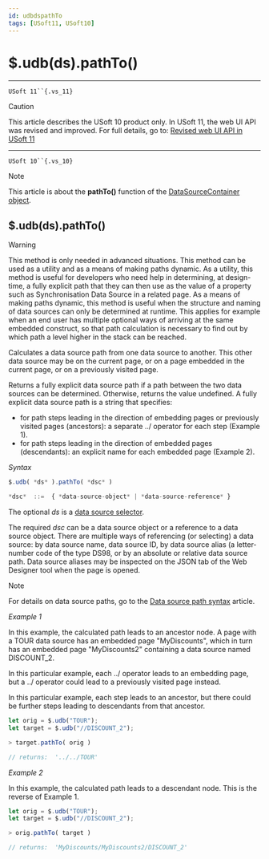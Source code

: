```yaml
---
id: udbdspathTo
tags: [USoft11, USoft10]
---
```

# $.udb(ds).pathTo()



----

`USoft 11``{.vs_11}`

> [!CAUTION]
> This article describes the USoft 10 product only.
> In USoft 11, the web UI API was revised and improved. For full details, go to:
> [Revised web UI API in USoft 11](/docs/Web_and_app_UIs/UDB_udb/Revised_web_UI_API_in_USoft_11.md)

----

`USoft 10``{.vs_10}`

> [!NOTE]
> This article is about the **pathTo()** function of the [DataSourceContainer object](/docs/Web_and_app_UIs/UDB_DataSourceContainer).

## **$.udb(ds).pathTo()**

> [!WARNING]
> This method is only needed in advanced situations. This method can be used as a utility and as a means of making paths dynamic.
> As a utility, this method is useful for developers who need help in determining, at design-time, a fully explicit path that they can then use as the value of a property such as Synchronisation Data Source in a related page.
> As a means of making paths dynamic, this method is useful when the structure and naming of data sources can only be determined at runtime. This applies for example when an end user has multiple optional ways of arriving at the same embedded construct, so that path calculation is necessary to find out by which path a level higher in the stack can be reached.

Calculates a data source path from one data source to another. This other data source may be on the current page, or on a page embedded in the current page, or on a previously visited page.

Returns a fully explicit data source path if a path between the two data sources can be determined. Otherwise, returns the value undefined. A fully explicit data source path is a string that specifies:

- for path steps leading in the direction of embedding pages or previously visited pages (ancestors): a separate ../ operator for each step (Example 1).
- for path steps leading in the direction of embedded pages (descendants): an explicit name for each embedded page (Example 2).

*Syntax*

```js
$.udb( *ds* ).pathTo( *dsc* )

*dsc*  ::=  { *data-source-object* | *data-source-reference* }
```

The optional *ds* is a [data source selector](/docs/Web_and_app_UIs/UDB_DataSourceMetaContainer/UDB_DataSourceMetaContainer_object.md).

The required *dsc* can be a data source object or a reference to a data source object. There are multiple ways of referencing (or selecting) a data source: by data source name, data source ID, by data source alias (a letter-number code of the type DS98, or by an absolute or relative data source path. Data source aliases may be inspected on the JSON tab of the Web Designer tool when the page is opened.

> [!NOTE]
> For details on data source paths, go to the [Data source path syntax](/docs/Web_and_app_UIs/Data_sources/Data_source_path_syntax.md) article.

*Example 1*

In this example, the calculated path leads to an ancestor node. A page with a TOUR data source has an embedded page "MyDiscounts", which in turn has an embedded page "MyDiscounts2" containing a data source named DISCOUNT_2.

In this particular example, each ../ operator leads to an embedding page, but a ../ operator could lead to a previously visited page instead.

In this particular example, each step leads to an ancestor, but there could be further steps leading to descendants from that ancestor.

```js
let orig = $.udb("TOUR");
let target = $.udb("//DISCOUNT_2");

> target.pathTo( orig )

// returns:  '../../TOUR'
```

*Example 2*

In this example, the calculated path leads to a descendant node. This is the reverse of Example 1.

```js
let orig = $.udb("TOUR");
let target = $.udb("//DISCOUNT_2");

> orig.pathTo( target )

// returns:  'MyDiscounts/MyDiscounts2/DISCOUNT_2'
```


 

 